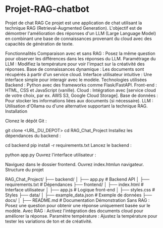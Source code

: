 # Projet-RAG-chatbot
Projet de chat RAG
Ce projet est une application de chat utilisant la technique RAG (Retrieval-Augmented Generation). L'objectif est de démontrer l'amélioration des réponses d'un LLM (Large Language Model) en combinant une base de connaissances provenant du cloud avec des capacités de génération de texte.

Fonctionnalités
Comparaison avec et sans RAG : Posez la même question pour observer les différences dans les réponses du LLM.
Paramétrage du LLM : Modifiez la température pour voir l'impact sur la créativité des réponses.
Base de connaissances dynamique : Les documents sont récupérés à partir d'un service cloud.
Interface utilisateur intuitive : Une interface simple pour interagir avec le modèle.
Technologies utilisées
Backend : Python avec des frameworks comme Flask/FastAPI.
Front-end : HTML, CSS et JavaScript (vanille).
Cloud : Intégration avec [service cloud de votre choix, par ex. AWS S3, Google Cloud Storage].
Base de données : Pour stocker les informations liées aux documents (si nécessaire).
LLM : Utilisation d'Ollama ou d'une alternative supportant la technique RAG.
Installation

Clonez le dépôt Git :


git clone <URL_DU_DEPOT>
cd RAG_Chat_Project
Installez les dépendances du backend :

cd backend
pip install -r requirements.txt
Lancez le backend :




python app.py
Ouvrez l'interface utilisateur :

Naviguez dans le dossier frontend.
Ouvrez index.htmlun navigateur.
Structure du projet



RAG_Chat_Project/
├── backend/
│   ├── app.py            # Backend API
│   ├── requirements.txt  # Dépendances
├── frontend/
│   ├── index.html        # Interface utilisateur
│   ├── app.js            # Logique front-end
│   ├── styles.css        # Styles
├── data/
│   ├── example_data.json # Exemple de données
├── docs/
│   ├── README.md         # Documentation
Démonstration
Sans RAG : Posez une question pour obtenir une réponse uniquement basée sur le modèle.
Avec RAG : Activez l'intégration des documents cloud pour améliorer la réponse.
Paramètre température : Ajustez la température pour tester les variations de ton et de créativité.
